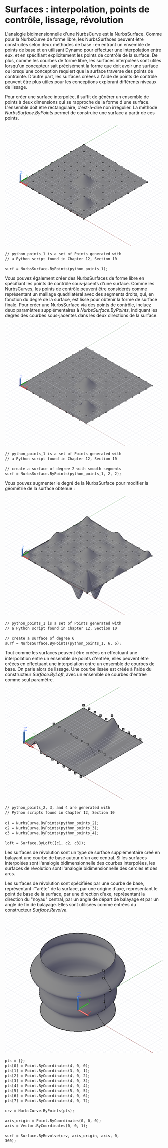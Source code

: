

# Surfaces : interpolation, points de contrôle, lissage, révolution

L'analogie bidimensionnelle d'une NurbsCurve est la NurbsSurface. Comme pour la NurbsCurve de forme libre, les NurbsSurfaces peuvent être construites selon deux méthodes de base : en entrant un ensemble de points de base et en utilisant Dynamo pour effectuer une interpolation entre eux, et en spécifiant explicitement les points de contrôle de la surface. De plus, comme les courbes de forme libre, les surfaces interpolées sont utiles lorsqu'un concepteur sait précisément la forme que doit avoir une surface ou lorsqu'une conception requiert que la surface traverse des points de contrainte. D'autre part, les surfaces créées à l'aide de points de contrôle peuvent être plus utiles pour les conceptions explorant différents niveaux de lissage.

Pour créer une surface interpolée, il suffit de générer un ensemble de points à deux dimensions qui se rapproche de la forme d'une surface. L'ensemble doit être rectangulaire, c'est-à-dire non irrégulier. La méthode *NurbsSurface.ByPoints* permet de construire une surface à partir de ces points.

![](images/12-6/Surfaces_01.png)

```
// python_points_1 is a set of Points generated with
// a Python script found in Chapter 12, Section 10

surf = NurbsSurface.ByPoints(python_points_1);
```

Vous pouvez également créer des NurbsSurfaces de forme libre en spécifiant les points de contrôle sous-jacents d'une surface. Comme les NurbsCurves, les points de contrôle peuvent être considérés comme représentant un maillage quadrilatéral avec des segments droits, qui, en fonction du degré de la surface, est lissé pour obtenir la forme de surface finale. Pour créer une NurbsSurface via des points de contrôle, incluez deux paramètres supplémentaires à *NurbsSurface.ByPoints*, indiquant les degrés des courbes sous-jacentes dans les deux directions de la surface.

![](images/12-6/Surfaces_02.png)

```
// python_points_1 is a set of Points generated with
// a Python script found in Chapter 12, Section 10

// create a surface of degree 2 with smooth segments
surf = NurbsSurface.ByPoints(python_points_1, 2, 2);
```

Vous pouvez augmenter le degré de la NurbsSurface pour modifier la géométrie de la surface obtenue :

![](images/12-6/Surfaces_03.png)

```
// python_points_1 is a set of Points generated with
// a Python script found in Chapter 12, Section 10

// create a surface of degree 6
surf = NurbsSurface.ByPoints(python_points_1, 6, 6);
```

Tout comme les surfaces peuvent être créées en effectuant une interpolation entre un ensemble de points d'entrée, elles peuvent être créées en effectuant une interpolation entre un ensemble de courbes de base. On parle alors de lissage. Une courbe lissée est créée à l'aide du constructeur *Surface.ByLoft*, avec un ensemble de courbes d'entrée comme seul paramètre.

![](images/12-6/Surfaces_04.png)

```
// python_points_2, 3, and 4 are generated with
// Python scripts found in Chapter 12, Section 10

c1 = NurbsCurve.ByPoints(python_points_2);
c2 = NurbsCurve.ByPoints(python_points_3);
c3 = NurbsCurve.ByPoints(python_points_4);

loft = Surface.ByLoft([c1, c2, c3]);
```

Les surfaces de révolution sont un type de surface supplémentaire créé en balayant une courbe de base autour d'un axe central. Si les surfaces interpolées sont l'analogie bidimensionnelle des courbes interpolées, les surfaces de révolution sont l'analogie bidimensionnelle des cercles et des arcs.

Les surfaces de révolution sont spécifiées par une courbe de base, représentant l'"arête" de la surface, par une origine d'axe, représentant le point de base de la surface, par une direction d'axe, représentant la direction du "noyau" central, par un angle de départ de balayage et par un angle de fin de balayage. Elles sont utilisées comme entrées du constructeur *Surface.Revolve*.

![](images/12-6/Surfaces_05.png)

```
pts = {};
pts[0] = Point.ByCoordinates(4, 0, 0);
pts[1] = Point.ByCoordinates(3, 0, 1);
pts[2] = Point.ByCoordinates(4, 0, 2);
pts[3] = Point.ByCoordinates(4, 0, 3);
pts[4] = Point.ByCoordinates(4, 0, 4);
pts[5] = Point.ByCoordinates(5, 0, 5);
pts[6] = Point.ByCoordinates(4, 0, 6);
pts[7] = Point.ByCoordinates(4, 0, 7);

crv = NurbsCurve.ByPoints(pts);

axis_origin = Point.ByCoordinates(0, 0, 0);
axis = Vector.ByCoordinates(0, 0, 1);

surf = Surface.ByRevolve(crv, axis_origin, axis, 0,
360);
```

